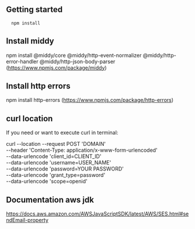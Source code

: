 
## Getting started
```
  npm install
```
## Install middy

npm install @middy/core @middy/http-event-normalizer @middy/http-error-handler @middy/http-json-body-parser
(https://www.npmjs.com/package/middy)

## Install http errors

npm install http-errors
(https://www.npmjs.com/package/http-errors)

## curl location

If you need or want to execute curl in terminal:

curl --location --request POST 'DOMAIN' \
--header 'Content-Type: application/x-www-form-urlencoded' \
--data-urlencode 'client_id=CLIENT_ID' \
--data-urlencode 'username=USER_NAME' \
--data-urlencode 'password=YOUR PASSWORD' \
--data-urlencode 'grant_type=password' \
--data-urlencode 'scope=openid'

## Documentation aws jdk

https://docs.aws.amazon.com/AWSJavaScriptSDK/latest/AWS/SES.html#sendEmail-property